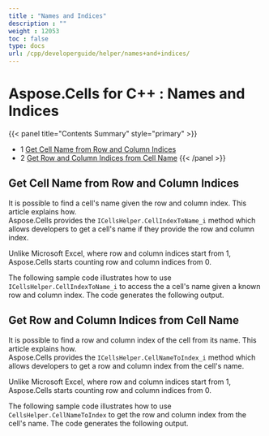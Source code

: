 ```yaml
---
title : "Names and Indices" 
description : "" 
weight : 12053 
toc : false
type: docs
url: /cpp/developerguide/helper/names+and+indices/
---
```


# Aspose.Cells for C++ : Names and Indices


{{< panel title="Contents Summary" style="primary" >}}
*   1 [Get Cell Name from Row and Column Indices](#get-cell-name-from-row-and-column-indices)
*   2 [Get Row and Column Indices from Cell Name](#get-row-and-column-indices-from-cell-name)
{{< /panel >}}
 

## Get Cell Name from Row and Column Indices

It is possible to find a cell's name given the row and column index. This article explains how.  
Aspose.Cells provides the `ICellsHelper.CellIndexToName_i` method which allows developers to get a cell's name if they provide the row and column index.

Unlike Microsoft Excel, where row and column indices start from 1, Aspose.Cells starts counting row and column indices from 0.

The following sample code illustrates how to use `ICellsHelper.CellIndexToName_i` to access the a cell's name given a known row and column index. The code generates the following output.

## Get Row and Column Indices from Cell Name

It is possible to find a row and column index of the cell from its name. This article explains how.  
Aspose.Cells provides the `ICellsHelper.CellNameToIndex_i` method which allows developers to get a row and column index from the cell's name.

Unlike Microsoft Excel, where row and column indices start from 1, Aspose.Cells starts counting row and column indices from 0.

The following sample code illustrates how to use `CellsHelper.CellNameToIndex` to get the row and column index from the cell's name. The code generates the following output.

